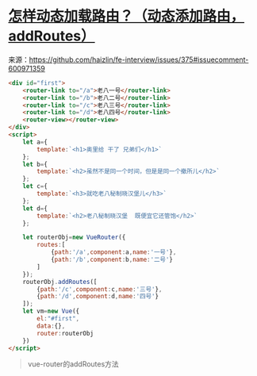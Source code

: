 # [怎样动态加载路由？（动态添加路由，addRoutes）](https://github.com/haizlin/fe-interview/issues/375)

来源：https://github.com/haizlin/fe-interview/issues/375#issuecomment-600971359

```html
<div id="first">
    <router-link to="/a">老八一号</router-link>
    <router-link to="/b">老八二号</router-link>
    <router-link to="/c">老八三号</router-link>
    <router-link to="/d">老八四号</router-link>
    <router-view></router-view>
</div>
<script>
    let a={
        template:`<h1>奥里给 干了 兄弟们</h1>`
    };
    let b={
        template:`<h2>虽然不是同一个时间，但是是同一个撤所儿</h2>`
    };
    let c={
        template:`<h3>就吃老八秘制晓汉堡儿</h3>`
    };
    let d={
        template:`<h2>老八秘制晓汉堡  既便宜它还管饱</h2>`
    };

    let routerObj=new VueRouter({
        routes:[
            {path:'/a',component:a,name:'一号'},
            {path:'/b',component:b,name:'二号'}
        ]
    });
    routerObj.addRoutes([
        {path:'/c',component:c,name:'三号'},
        {path:'/d',component:d,name:'四号'}
    ]);
    let vm=new Vue({
        el:"#first",
        data:{},
        router:routerObj
    })
</script>
```

> vue-router的addRoutes方法
